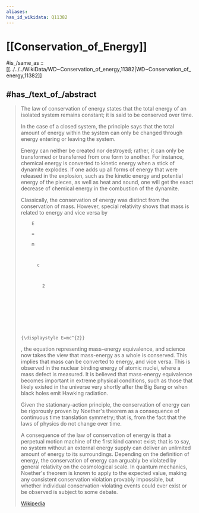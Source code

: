 ```yaml
---
aliases: 
has_id_wikidata: Q11382
---
```


# [[Conservation_of_Energy]] 

#is_/same_as :: [[../../../WikiData/WD~Conservation_of_energy,11382|WD~Conservation_of_energy,11382]] 

## #has_/text_of_/abstract 

> The law of conservation of energy states that 
> the total energy of an isolated system remains constant; 
> it is said to be conserved over time. 
> 
> In the case of a closed system, the principle says that 
> the total amount of energy within the system can only be changed 
> through energy entering or leaving the system. 
> 
> Energy can neither be created nor destroyed; rather, it can only be transformed or transferred from one form to another. For instance, chemical energy is converted to kinetic energy when a stick of dynamite explodes. If one adds up all forms of energy that were released in the explosion, such as the kinetic energy and potential energy of the pieces, as well as heat and sound, one will get the exact decrease of chemical energy in the combustion of the dynamite.
>
> Classically, the conservation of energy was distinct from the conservation of mass. However, special relativity shows that mass is related to energy and vice versa by 
>
>   
>
>     
>
>       
>
>         E
>
>         =
>
>         m
>
>         
>
>           c
>
>           
>
>             2
>
>           
>
>         
>
>       
>
>     
>
>     {\displaystyle E=mc^{2}}
>
>   
>
> , the equation representing mass–energy equivalence, and science now takes the view that mass-energy as a whole is conserved. This implies that  mass can be converted to energy, and vice versa. This is observed in the nuclear binding energy of atomic nuclei, where a mass defect is measured. It is believed that mass-energy equivalence becomes important in extreme physical conditions, such as those that likely existed in the universe very shortly after the Big Bang or when black holes emit Hawking radiation.
>
> Given the stationary-action principle, the conservation of energy can be rigorously proven by Noether's theorem as a consequence of continuous time translation symmetry; that is, from the fact that the laws of physics do not change over time.
>
> A consequence of the law of conservation of energy is that a perpetual motion machine of the first kind cannot exist; that is to say, no system without an external energy supply can deliver an unlimited amount of energy to its surroundings. Depending on the definition of energy, the conservation of energy can arguably be violated by general relativity on the cosmological scale. In quantum mechanics, Noether's theorem is known to apply to the expected value, making any consistent conservation violation provably impossible, but whether individual conservation-violating events could ever exist or be observed is subject to some debate.
>
> [Wikipedia](https://en.wikipedia.org/wiki/Conservation%20of%20energy) 

